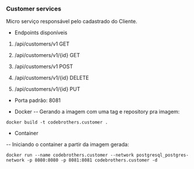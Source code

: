 ### Customer services

Micro serviço responsável pelo cadastrado do Cliente.

 - Endpoints disponíveis

 1. /api/customers/v1   GET
 
 2. /api/customers/v1/{id}  GET

 3. /api/customers/v1   POST

 4. /api/customers/v1/{id}  DELETE

 5. /api/customers/v1/{id}  PUT

 - Porta padrão: 8081
 
 - Docker
 -- Gerando a imagem com uma tag e repository pra imagem: 

```
docker build -t codebrothers.customer .

```

- Container

-- Iniciando o container a partir da imagem gerada:

```
docker run --name codebrothers.customer --network postgresql_postgres-network -p 8080:8080 -p 8081:8081 codebrothers.customer -d

```
